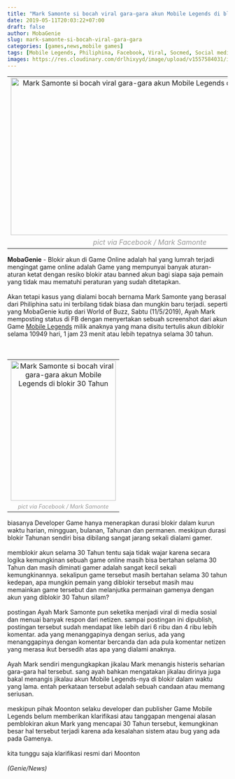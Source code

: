 ```yaml
---
title: "Mark Samonte si bocah viral gara-gara akun Mobile Legends di blokir 30 Tahun"
date: 2019-05-11T20:03:22+07:00
draft: false
author: MobaGenie
slug: mark-samonte-si-bocah-viral-gara-gara
categories: [games,news,mobile games]
tags: [Mobile Legends, Philiphina, Facebook, Viral, Socmed, Social media, Moonton, MOBA, Game online, Mark Samonte]
images: https://res.cloudinary.com/drlhixyyd/image/upload/v1557584031/img/mobagenie/mark-samonte-si-bocah-viral-gara.webp
---
```


<table align="center" cellpadding="0" cellspacing="0" class="tr-caption-container" style="margin-left: auto; margin-right: auto; text-align: center;"><tbody>
<tr><td style="text-align: center;"><img alt="Mark Samonte si bocah viral gara-gara akun Mobile Legends di blokir 30 Tahun"    height="360" src="https://res.cloudinary.com/drlhixyyd/image/upload/v1557584031/img/mobagenie/mark-samonte-si-bocah-viral-gara.webp" title="" width="640" /></td></tr>
<tr><td class="tr-caption" style="text-align: center;"><i><span style="color: #999999;">pict via Facebook / Mark Samonte&nbsp;</span></i></td></tr>
</tbody></table>
<b>MobaGenie</b> - Blokir akun di Game Online adalah hal yang lumrah terjadi mengingat game online adalah Game yang mempunyai banyak aturan-aturan ketat dengan resiko blokir atau banned akun bagi siapa saja pemain yang tidak mau mematuhi peraturan yang sudah ditetapkan.<br />
<br />
Akan tetapi kasus yang dialami bocah bernama Mark Samonte yang berasal dari Philiphina satu ini terbilang tidak biasa dan mungkin baru terjadi. seperti yang MobaGenie kutip dari World of Buzz, Sabtu (11/5/2019), Ayah Mark memposting status di FB dengan menyertakan sebuah screenshot dari akun Game <a href="https://mobagenie.my.id/hero-terbaru-mobile-legends-2019/">Mobile Legends</a> milik anaknya yang mana disitu tertulis akun diblokir selama 10949 hari, 1 jam 23 menit atau lebih tepatnya selama 30 tahun.<br />
<br />
<br />
<table align="center" cellpadding="0" cellspacing="0" class="tr-caption-container" style="margin-left: auto; margin-right: auto; text-align: center;"><tbody>
<tr><td style="text-align: center;"><img alt="Mark Samonte si bocah viral gara-gara akun Mobile Legends di blokir 30 Tahun"    height="320" src="https://res.cloudinary.com/drlhixyyd/image/upload/v1557584032/img/mobagenie/mark-samonte-si-bocah-viral-gara2.webp" title="" width="240" /></td></tr>
<tr><td class="tr-caption" style="text-align: center;"><i style="font-size: 12.8px;"><span style="color: #999999;">pict via Facebook / Mark Samonte</span></i></td></tr>
</tbody></table>
biasanya Developer Game hanya menerapkan durasi blokir dalam kurun waktu harian, mingguan, bulanan, Tahunan dan permanen. meskipun durasi blokir Tahunan sendiri bisa dibilang sangat jarang sekali dialami gamer.<br />
<br />
memblokir akun selama 30 Tahun tentu saja tidak wajar karena secara logika kemungkinan sebuah game online masih bisa bertahan selama 30 Tahun dan masih diminati gamer adalah sangat kecil sekali kemungkinannya. sekalipun game tersebut masih bertahan selama 30 tahun kedepan, apa mungkin pemain yang diblokir tersebut masih mau memainkan game tersebut dan melanjutka permainan gamenya dengan akun yang diblokir 30 Tahun silam?<br />
<br />
postingan Ayah Mark Samonte pun seketika menjadi viral di media sosial dan menuai banyak respon dari netizen. sampai postingan ini dipublish, postingan tersebut sudah mendapat like lebih dari 6 ribu dan 4 ribu lebih komentar. ada yang menanggapinya dengan serius, ada yang menanggapinya dengan komentar bercanda dan ada pula komentar netizen yang merasa ikut bersedih atas apa yang dialami anaknya.<br />
<br />
Ayah Mark sendiri mengungkapkan jikalau Mark menangis histeris seharian gara-gara hal tersebut. sang ayah bahkan mengatakan jikalau dirinya juga bakal menangis jikalau akun Mobile Legends-nya di blokir dalam waktu yang lama. entah perkataan tersebut adalah sebuah candaan atau memang seriusan.<br />
<br />
meskipun pihak Moonton selaku developer dan publisher Game Mobile Legends belum memberikan klarifikasi atau tanggapan mengenai alasan pemblokiran akun Mark yang mencapai 30 Tahun tersebut, kemungkinan besar hal tersebut terjadi karena ada kesalahan sistem atau bug yang ada pada Gamenya.<br />
<br />
kita tunggu saja klarifikasi resmi dari Moonton<br />
<br />
<i>(Genie/News)</i><br />
<div>
<br /></div>

